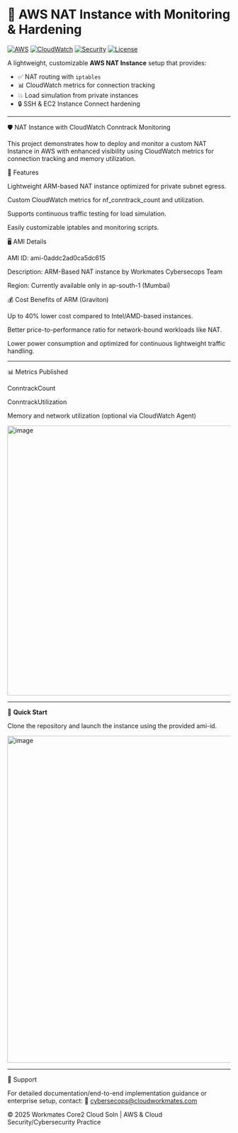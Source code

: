 # 🚀 AWS NAT Instance with Monitoring & Hardening

[![AWS](https://img.shields.io/badge/AWS-NAT%20Instance-orange?logo=amazonaws)](https://aws.amazon.com/vpc/)
[![CloudWatch](https://img.shields.io/badge/Monitoring-CloudWatch-blue?logo=amazoncloudwatch)](https://aws.amazon.com/cloudwatch/)
[![Security](https://img.shields.io/badge/Security-Hardened-green?logo=shield)](#)
[![License](https://img.shields.io/badge/License-MIT-lightgrey)](LICENSE)

A lightweight, customizable **AWS NAT Instance** setup that provides:
- ✅ NAT routing with `iptables`
- 📊 CloudWatch metrics for connection tracking
- 💥 Load simulation from private instances
- 🔒 SSH & EC2 Instance Connect hardening

---
🛡️ NAT Instance with CloudWatch Conntrack Monitoring

This project demonstrates how to deploy and monitor a custom NAT Instance in AWS with enhanced visibility using CloudWatch metrics for connection tracking and memory utilization.

🚀 Features

Lightweight ARM-based NAT instance optimized for private subnet egress.

Custom CloudWatch metrics for nf_conntrack_count and utilization.

Supports continuous traffic testing for load simulation.

Easily customizable iptables and monitoring scripts.

🖥️ AMI Details

AMI ID: ami-0addc2ad0ca5dc615

Description: ARM-Based NAT instance by Workmates Cybersecops Team

Region: Currently available only in ap-south-1 (Mumbai)

💰 Cost Benefits of ARM (Graviton)

Up to 40% lower cost compared to Intel/AMD-based instances.

Better price-to-performance ratio for network-bound workloads like NAT.

Lower power consumption and optimized for continuous lightweight traffic handling.

---
📊 Metrics Published

ConntrackCount

ConntrackUtilization

Memory and network utilization (optional via CloudWatch Agent)

<img width="1350" height="609" alt="image" src="https://github.com/user-attachments/assets/d4797bb6-c4c0-4f70-8b19-17ae8dab952b" />

---

🔧 **Quick Start**

Clone the repository and launch the instance using the provided ami-id.

<img width="1571" height="738" alt="image" src="https://github.com/user-attachments/assets/bf33f1a6-a639-4a93-a26b-6c26d9b79aa7" />


---
📩 Support

For detailed documentation/end-to-end implementation guidance or enterprise setup, contact:
📧 cybersecops@cloudworkmates.com

© 2025 Workmates Core2 Cloud Soln | AWS & Cloud Security/Cybersecurity Practice 

